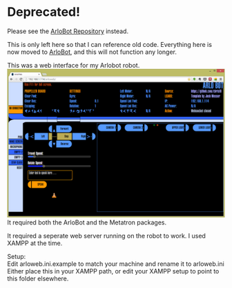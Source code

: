 Deprecated!
===========
Please see the [ArloBot Repository](https://github.com/chrisl8/ArloBot) instead.

This is only left here so that I can reference old code. Everything here is now moved to [ArloBot](https://github.com/chrisl8/ArloBot), and this will not function any longer.

This was a web interface for my Arlobot robot.
![Screenshot](screenshot.png?raw=true "ArloWeb")
It required both the ArloBot and the Metatron packages.

It required a seperate web server running on the robot to work. I used XAMPP at the time.  

Setup:  
Edit arloweb.ini.example to match your machine and rename it to arloweb.ini  
Either place this in your XAMPP path, or edit your XAMPP setup to point to this folder elsewhere.
